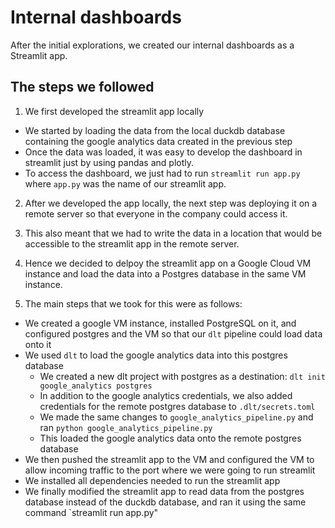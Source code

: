 # Internal dashboards

After the initial explorations, we created our internal dashboards as a Streamlit app.

## The steps we followed

1. We first developed the streamlit app locally
- We started by loading the data from the local duckdb database containing the google analytics data created in the previous step
- Once the data was loaded, it was easy to develop the dashboard in streamlit just by using pandas and plotly.
- To access the dashboard, we just had to run `streamlit run app.py` where `app.py` was the name of our streamlit app.

2. After we developed the app locally, the next step was deploying it on a remote server so that everyone in the company could access it.

3. This also meant that we had to write the data in a location that would be accessible to the streamlit app in the remote server.

4. Hence we decided to delpoy the streamlit app on a Google Cloud VM instance and load the data into a Postgres database in the same VM instance.

5. The main steps that we took for this were as follows:
- We created a google VM instance, installed PostgreSQL on it, and configured postgres and the VM so that our `dlt` pipeline could load data onto it
- We used `dlt` to load the google analytics data into this postgres database
    - We created a new dlt project with postgres as a destination: `dlt init google_analytics postgres`
    - In addition to the google analytics credentials, we also added credentials for the remote postgres database to `.dlt/secrets.toml`
    - We made the same changes to `google_analytics_pipeline.py` and ran `python google_analytics_pipeline.py`
    - This loaded the google analytics data onto the remote postgres database
- We then pushed the streamlit app to the VM and configured the VM to allow incoming traffic to the port where we were going to run streamlit
- We installed all dependencies needed to run the streamlit app
- We finally modified the streamlit app to read data from the postgres database instead of the duckdb database, and ran it using the same command `streamlit run app.py"